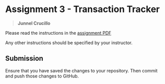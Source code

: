 # Assignment 3 - Transaction Tracker

> **Junnel Crucillo**

Please read the instructions in the [assignment PDF](CPSC1520_Assignment_3.pdf)

Any other instructions should be specified by your instructor.

## Submission

Ensure that you have saved the changes to your repository. Then commit and push those changes to GitHub.
